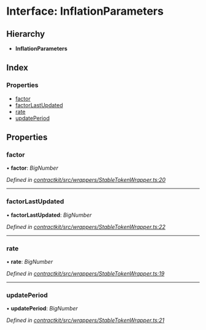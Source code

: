 # Interface: InflationParameters

## Hierarchy

* **InflationParameters**

## Index

### Properties

* [factor](_wrappers_stabletokenwrapper_.inflationparameters.md#factor)
* [factorLastUpdated](_wrappers_stabletokenwrapper_.inflationparameters.md#factorlastupdated)
* [rate](_wrappers_stabletokenwrapper_.inflationparameters.md#rate)
* [updatePeriod](_wrappers_stabletokenwrapper_.inflationparameters.md#updateperiod)

## Properties

###  factor

• **factor**: *BigNumber*

*Defined in [contractkit/src/wrappers/StableTokenWrapper.ts:20](https://github.com/medhak1/celo-monorepo/blob/master/packages/sdk/contractkit/src/wrappers/StableTokenWrapper.ts#L20)*

___

###  factorLastUpdated

• **factorLastUpdated**: *BigNumber*

*Defined in [contractkit/src/wrappers/StableTokenWrapper.ts:22](https://github.com/medhak1/celo-monorepo/blob/master/packages/sdk/contractkit/src/wrappers/StableTokenWrapper.ts#L22)*

___

###  rate

• **rate**: *BigNumber*

*Defined in [contractkit/src/wrappers/StableTokenWrapper.ts:19](https://github.com/medhak1/celo-monorepo/blob/master/packages/sdk/contractkit/src/wrappers/StableTokenWrapper.ts#L19)*

___

###  updatePeriod

• **updatePeriod**: *BigNumber*

*Defined in [contractkit/src/wrappers/StableTokenWrapper.ts:21](https://github.com/medhak1/celo-monorepo/blob/master/packages/sdk/contractkit/src/wrappers/StableTokenWrapper.ts#L21)*
